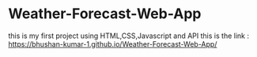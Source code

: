 # Weather-Forecast-Web-App
this is my first project using HTML,CSS,Javascript and API
this is  the link : https://bhushan-kumar-1.github.io/Weather-Forecast-Web-App/

